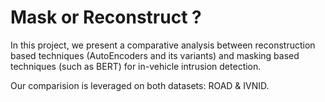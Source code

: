# Mask or Reconstruct ? 
In this project, we present a comparative analysis between reconstruction based techniques (AutoEncoders and its variants) and masking based techniques (such as BERT) for in-vehicle intrusion detection.


Our comparision is leveraged on both datasets: ROAD & IVNID. 
